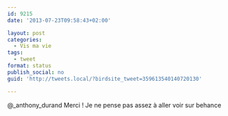 ```yaml
---
id: 9215
date: '2013-07-23T09:58:43+02:00'

layout: post
categories:
  - Vis ma vie
tags:
  - tweet
format: status
publish_social: no
guid: 'http://tweets.local/?birdsite_tweet=359613540140720130'

---
```


@\_anthony\_durand Merci ! Je ne pense pas assez à aller voir sur behance
